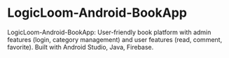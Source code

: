 # LogicLoom-Android-BookApp
LogicLoom-Android-BookApp: User-friendly book platform with admin features (login, category management) and user features (read, comment, favorite). Built with Android Studio, Java, Firebase.

